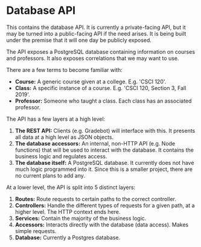 # Database API

This contains the database API. It is currently a private-facing API, but it may be turned 
into a public-facing API if the need arises. It is being built under the premise that it 
will one day be publicly exposed.

The API exposes a PostgreSQL database containing information on courses and professors. It 
also exposes correlations that we may want to use.

There are a few terms to become familiar with:
- **Course:** A generic course given at a college. E.g. 'CSCI 120'.
- **Class:** A specific instance of a course. E.g. 'CSCI 120, Section 3, Fall 2019'.
- **Professor:** Someone who taught a class. Each class has an associated professor.

The API has a few layers at a high level:
1. **The REST API:** Clients (e.g. Gradebot) will interface with this. It presents all data 
at a high level as JSON objects.
1. **The database accessors:** An internal, non-HTTP API (e.g. Node functions) that will be 
used to interact with the database. It contains the business logic and regulates access.
1. **The database itself:** A PostgreSQL database. It currently does not have much logic 
programmed into it. Since this is a smaller project, there are no current plans to add any.

At a lower level, the API is split into 5 distinct layers:
1. **Routes:** Route requests to certain paths to the correct controller.
1. **Controllers:** Handle the different types of requests for a given path, at a higher 
level. The HTTP context ends here.
1. **Services:** Contain the majority of the business logic.
1. **Accessors:** Interacts directly with the database (data access). Makes simple requests.
1. **Database:** Currently a Postgres database.
